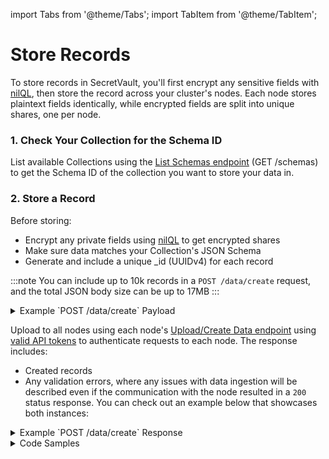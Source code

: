 import Tabs from '@theme/Tabs';
import TabItem from '@theme/TabItem';

# Store Records

To store records in SecretVault, you'll first encrypt any sensitive fields with [nilQL](/build/nilQL), then store the record across your cluster's nodes. Each node stores plaintext fields identically, while encrypted fields are split into unique shares, one per node.

### 1. Check Your Collection for the Schema ID

List available Collections using the [List Schemas endpoint](../../api/nildb/list-the-organizations-schemas.api.mdx) (GET /schemas) to get the Schema ID of the collection you want to store your data in.

### 2. Store a Record

Before storing:

- Encrypt any private fields using [nilQL](/build/nilQL) to get encrypted shares
- Make sure data matches your Collection's JSON Schema
- Generate and include a unique \_id (UUIDv4) for each record

:::note
You can include up to 10k records in a `POST /data/create` request, and the total JSON body size can be up to 17MB
:::

<details>
<summary>Example `POST /data/create` Payload</summary>

```JSON
{
   "schema": "9b22147f-d6d5-40f1-927d-96c08XXXXXXXX",
   "data": [
      {
         "_id": "f47ac10b-58cc-4372-a567-0e02bXXXXXX",
         "service": "Netflix",
         "username": "JohnDoe13",
         "password": "oTsOsg+XMaA=", //encrypted share
         "registered_at": "2022-01-01T00:00:00Z"
      }
   ]
}
```

</details>

Upload to all nodes using each node's [Upload/Create Data endpoint](/api/nildb/upload-data-to-the-specified-schema-collection) using [valid API tokens](/build/secretVault-secretDataAnalytics/generate-tokens) to authenticate requests to each node. The response includes:

- Created records
- Any validation errors, where any issues with data ingestion will be described even if the communication with the node resulted in a `200` status response. You can check out an example below that showcases both instances:

<details>
<summary>Example `POST /data/create` Response</summary>

```JSON
{
   "data": {
      "created": [
         "f47ac10b-58cc-5372-a567-0e02b2XXXXXX"
      ],
      "errors": [
         {
            "error": "E11000 duplicate key error collection: datablocks_data.f47ac10b-58cc-4372-a567-0e02b2XXXXXX index: _id_ dup key: { _id: UUID(\"f47ac10b-58cc-4372-a567-0e02b2XXXXXX\") }",
            "document": {
               "_id": "f47ac10b-58cc-4372-a567-0e02bXXXXXX",
               "service": "Netflix",
               "username": "JohnDoe13",
               "password": "oTsOsg+XMaA=",
               "registered_at": "2022-01-01T00:00:00Z"
            }
         }
      ]
   }
}
```

</details>

<details>
<summary>Code Samples</summary>

<Tabs>
  <TabItem value="python" label="Python">

```python reference showGithubLink
https://github.com/NillionNetwork/blind-module-examples/blob/main/nildb/secretvault_python/nildb_api.py#L9-L32
```

</TabItem> 
<TabItem value="typescript" label="TypeScript">

```TypeScript reference showGithubLink
https://github.com/NillionNetwork/blind-module-examples/blob/main/nildb/secretvault_nextjs/app/lib/nildb.ts#L24-L52
```

</TabItem>
<TabItem value="wrapper" label="JavaScript (with wrapper)">

### Install nillion-sv-wrappers

```bash
npm i nillion-sv-wrappers
```

### Run the readWriteSv script

```bash
node readWriteSv.js
```

<Tabs>
  <TabItem value="readWriteSv" label="readWriteSv.js">
```javascript reference showGithubLink
https://github.com/NillionNetwork/nillion-sv-wrappers/blob/main/examples/readWriteSv.js
```
</TabItem>
  <TabItem value="orgConfig" label="orgConfig.js">
```javascript reference showGithubLink
https://github.com/NillionNetwork/nillion-sv-wrappers/blob/main/examples/orgConfig.js
```
</TabItem>
</Tabs>
</TabItem>
</Tabs>

</details>